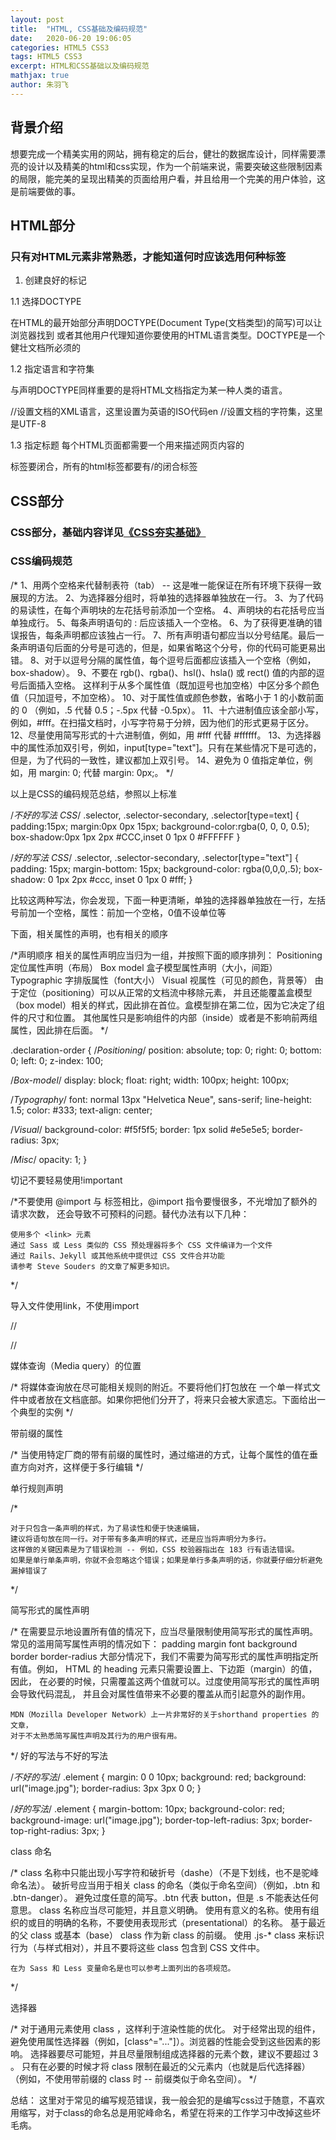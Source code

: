 ```yaml
---
layout: post
title:  "HTML, CSS基础及编码规范"
date:   2020-06-20 19:06:05
categories: HTML5 CSS3
tags: HTML5 CSS3
excerpt: HTML和CSS基础以及编码规范
mathjax: true
author:	朱羽飞
---
```



## 背景介绍

想要完成一个精美实用的网站，拥有稳定的后台，健壮的数据库设计，同样需要漂亮的设计以及精美的html和css实现，作为一个前端来说，需要突破这些限制因素的局限，能完美的呈现出精美的页面给用户看，并且给用一个完美的用户体验，这是前端要做的事。

## HTML部分

### 只有对HTML元素非常熟悉，才能知道何时应该选用何种标签

1. 创建良好的标记

 1.1 选择DOCTYPE  

 在HTML的最开始部分声明DOCTYPE(Document Type(文档类型)的简写)可以让浏览器找到
  或者其他用户代理知道你要使用的HTML语言类型。DOCTYPE是一个健壮文档所必须的
  <!DOCTYPE html >

 1.2 指定语言和字符集

 与声明DOCTYPE同样重要的是将HTML文档指定为某一种人类的语言。
  <html xmlns="http://www.w3.org/1999/xhtml" xml:lang="en">
 //设置文档的XML语言，这里设置为英语的ISO代码en
 <meta http-equiv="Content-Type" content="text/html;charset=utf-8"/>
  //设置文档的字符集，这里是UTF-8

 1.3 指定标题
 每个HTML页面都需要一个用来描述网页内容的<title>元素,在游客将访问的页面
  保存到收藏夹时，<title>将作为链接名被保存在访客浏览器中

 1.4 选用恰当的元素

 根据文档内容的结构而选择HTML元素，而不是根据HTML元素的样式。例如，
  用p元素包含文字段落，而不是为了换行；用blockquote包含被引用的文字，
  而不是为了得到缩进

 1.5 避免过渡使用div和span
  
 设计HTML时一个常见的错误就是过渡使用div和span。少量、必要的合理使用
 可以明显地增强文档的结构性。span不应该代替label的作用，这不意味着div
 和span应避免使用。

 1.6尽可能少地使用标签
  
 前面两个提示所隐藏的含义就是，HTML标签使用得越少越好。事实上也是如此,使用的HTML标签越多，则渲染的时候dom结构越复杂，dom渲染的时候会慢。

### HTML编码规范

 <!DOCTYPE html>  
--HTML5 doctype为每个 HTML 页面的第一行添加标准模式（standard mode）的声明，这样能够确保在每个浏览器中拥有一致的展现。

 <html lang="zh-CN">
-- 强烈建议为 html 根元素指定 lang 属性，从而为文档设置正确的语言。这将有助于语音合成工具确定其所应该采用的发音，有助于翻译工具确定其翻译时所应遵守的规则等等。

 <head>
 <title></title>
 <meta http-equiv="X-UA-Compatible" content="IE=Edge">
 <!-- IE 支持通过特定的 <meta> 标签来确定绘制当前页面所应该采用的 IE 版本。
	除非有强烈的特殊需求，否则最好是设置为 edge mode，从而通知 IE 采用其所支持的最新的模式。 -->
 <meta charset="utf-8">
 <!-- 通过明确声明字符编码，能够确保浏览器快速并容易的判断页面内容的渲染方式。
	这样做的好处是，可以避免在 HTML 中使用字符实体标记（character entity），
	从而全部与文档编码一致（一般采用 UTF-8 编码）。 -->

 <!-- 外部引入 CSS -->
 <link rel="stylesheet" href="code-guide.css">
 <!-- 外部引入 JavaScript -->
 <script src="code-guide.js"></script>
 </head>

标签要闭合，所有的html标签都要有/的闭合标签

 <body>

 <!--     
		class
	    id, name
	    data-*
	    src, for, type, href
	    title, alt
	    aria-*, role
	-->
 <!-- class 用于标识高度可复用组件，因此应该排在首位。
	id 用于标识具体组件，应当谨慎使用（例如，页面内的书签），因此排在第二位。 -->
 </body>
 </html>

## CSS部分

### CSS部分，基础内容详见[《CSS夯实基础》](http://minchao.me/2015/05/18/CSS-Base/)

### CSS编码规范

  /*
     1、用两个空格来代替制表符（tab） -- 这是唯一能保证在所有环境下获得一致展现的方法。
     2、为选择器分组时，将单独的选择器单独放在一行。
     3、为了代码的易读性，在每个声明块的左花括号前添加一个空格。
     4、声明块的右花括号应当单独成行。
     5、每条声明语句的 : 后应该插入一个空格。
     6、为了获得更准确的错误报告，每条声明都应该独占一行。
     7、所有声明语句都应当以分号结尾。最后一条声明语句后面的分号是可选的，但是，如果省略这个分号，你的代码可能更易出错。
     8、对于以逗号分隔的属性值，每个逗号后面都应该插入一个空格（例如，box-shadow）。
     9、不要在 rgb()、rgba()、hsl()、hsla() 或 rect() 值的内部的逗号后面插入空格。
         这样利于从多个属性值（既加逗号也加空格）中区分多个颜色值（只加逗号，不加空格）。
     10、对于属性值或颜色参数，省略小于 1 的小数前面的 0 （例如，.5 代替 0.5；-.5px 代替 -0.5px）。
     11、十六进制值应该全部小写，例如，#fff。在扫描文档时，小写字符易于分辨，因为他们的形式更易于区分。
     12、尽量使用简写形式的十六进制值，例如，用 #fff 代替 #ffffff。
     13、为选择器中的属性添加双引号，例如，input[type="text"]。只有在某些情况下是可选的，但是，为了代码的一致性，建议都加上双引号。
     14、避免为 0 值指定单位，例如，用 margin: 0; 代替 margin: 0px;。
  */

以上是CSS的编码规范总结，参照以上标准

 /*不好的写法 CSS*/
 .selector, .selector-secondary, .selector[type=text] {
   padding:15px;
   margin:0px 0px 15px;
   background-color:rgba(0, 0, 0, 0.5);
   box-shadow:0px 1px 2px #CCC,inset 0 1px 0 #FFFFFF
 }

 /*好的写法 CSS*/
 .selector,
 .selector-secondary,
 .selector[type="text"] {
   padding: 15px;
   margin-bottom: 15px;
   background-color: rgba(0,0,0,.5);
   box-shadow: 0 1px 2px #ccc, inset 0 1px 0 #fff;
 }

比较这两种写法，你会发现，下面一种更清晰，单独的选择器单独放在一行，左括号前加一个空格，属性：前加一个空格，0值不设单位等

下面，相关属性的声明，也有相关的顺序

 /*声明顺序
 相关的属性声明应当归为一组，并按照下面的顺序排列：
    Positioning 定位属性声明（布局）
    Box model 盒子模型属性声明（大小，间距）
    Typographic  字排版属性（font大小）
    Visual  视属性（可见的颜色，背景等）
 由于定位（positioning）可以从正常的文档流中移除元素，
 并且还能覆盖盒模型（box model）相关的样式，因此排在首位。盒模型排在第二位，因为它决定了组件的尺寸和位置。
 其他属性只是影响组件的内部（inside）或者是不影响前两组属性，因此排在后面。
 */

 .declaration-order {
   /*Positioning*/
   position: absolute;
   top: 0;
   right: 0;
   bottom: 0;
   left: 0;
   z-index: 100;

   /*Box-model*/
   display: block;
   float: right;
   width: 100px;
   height: 100px;

   /*Typography*/
   font: normal 13px "Helvetica Neue", sans-serif;
   line-height: 1.5;
   color: #333;
   text-align: center;

   /*Visual*/
   background-color: #f5f5f5;
   border: 1px solid #e5e5e5;
   border-radius: 3px;

   /*Misc*/
   opacity: 1;
 }

切记不要轻易使用!important

 /*不要使用 @import
    与 <link> 标签相比，@import 指令要慢很多，不光增加了额外的请求次数，
    还会导致不可预料的问题。替代办法有以下几种：

    使用多个 <link> 元素
    通过 Sass 或 Less 类似的 CSS 预处理器将多个 CSS 文件编译为一个文件
    通过 Rails、Jekyll 或其他系统中提供过 CSS 文件合并功能
    请参考 Steve Souders 的文章了解更多知识。
 */

导入文件使用link，不使用import

 /*<!-- Use link elements -->*/
 <link rel="stylesheet" href="core.css"></link>

 /*<!-- 避免 @imports -->*/
 <style>
   @import url("more.css");
 </style>

媒体查询（Media query）的位置

 /*
    将媒体查询放在尽可能相关规则的附近。不要将他们打包放在
    一个单一样式文件中或者放在文档底部。如果你把他们分开了，将来只会被大家遗忘。下面给出一个典型的实例
 */

带前缀的属性

 /*
   当使用特定厂商的带有前缀的属性时，通过缩进的方式，让每个属性的值在垂直方向对齐，这样便于多行编辑
 */

单行规则声明

 /*

    对于只包含一条声明的样式，为了易读性和便于快速编辑，
    建议将语句放在同一行。对于带有多条声明的样式，还是应当将声明分为多行。
    这样做的关键因素是为了错误检测 -- 例如，CSS 校验器指出在 183 行有语法错误。
    如果是单行单条声明，你就不会忽略这个错误；如果是单行多条声明的话，你就要仔细分析避免漏掉错误了
 */

简写形式的属性声明

 /*
 在需要显示地设置所有值的情况下，应当尽量限制使用简写形式的属性声明。常见的滥用简写属性声明的情况如下：
     padding
     margin
     font
     background
     border
     border-radius
    大部分情况下，我们不需要为简写形式的属性声明指定所有值。例如，
    HTML 的 heading 元素只需要设置上、下边距（margin）的值，因此，
    在必要的时候，只需覆盖这两个值就可以。过度使用简写形式的属性声明会导致代码混乱，
    并且会对属性值带来不必要的覆盖从而引起意外的副作用。

    MDN（Mozilla Developer Network）上一片非常好的关于shorthand properties 的文章，
    对于不太熟悉简写属性声明及其行为的用户很有用。
 */
好的写法与不好的写法

 /*不好的写法*/
 .element {
   margin: 0 0 10px;
   background: red;
   background: url("image.jpg");
   border-radius: 3px 3px 0 0;
 }

 /*好的写法*/
 .element {
   margin-bottom: 10px;
   background-color: red;
   background-image: url("image.jpg");
   border-top-left-radius: 3px;
   border-top-right-radius: 3px;
 }

class 命名

 /*
    class 名称中只能出现小写字符和破折号（dashe）（不是下划线，也不是驼峰命名法）。
        破折号应当用于相关 class 的命名（类似于命名空间）（例如，.btn 和 .btn-danger）。
    避免过度任意的简写。.btn 代表 button，但是 .s 不能表达任何意思。
    class 名称应当尽可能短，并且意义明确。
    使用有意义的名称。使用有组织的或目的明确的名称，不要使用表现形式（presentational）的名称。
    基于最近的父 class 或基本（base） class 作为新 class 的前缀。
    使用 .js-* class 来标识行为（与样式相对），并且不要将这些 class 包含到 CSS 文件中。

    在为 Sass 和 Less 变量命名是也可以参考上面列出的各项规范。
 */

选择器

 /*
     对于通用元素使用 class ，这样利于渲染性能的优化。
     对于经常出现的组件，避免使用属性选择器（例如，[class^="..."]）。浏览器的性能会受到这些因素的影响。
     选择器要尽可能短，并且尽量限制组成选择器的元素个数，建议不要超过 3 。
     只有在必要的时候才将 class 限制在最近的父元素内（也就是后代选择器）
     （例如，不使用带前缀的 class 时 -- 前缀类似于命名空间）。
 */

总结：
 这里对于常见的编写规范错误，我一般会犯的是编写css过于随意，不喜欢用缩写，对于class的命名总是用驼峰命名，希望在将来的工作学习中改掉这些坏毛病。
